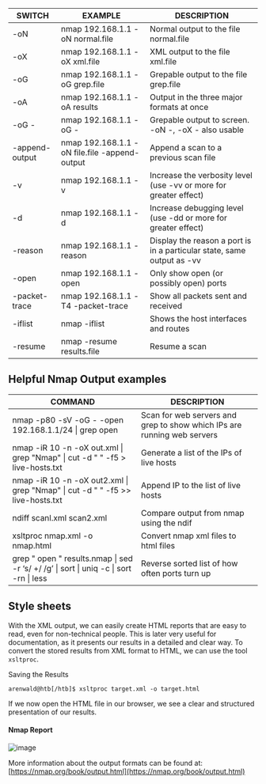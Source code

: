 | **SWITCH**     | ****EXAMPLE****                               | ********DESCRIPTION********                                            |
| -------------- | --------------------------------------------- | ---------------------------------------------------------------------- |
| -oN            | nmap 192.168.1.1 -oN normal.file              | Normal output to the file normal.file                                  |
| -oX            | nmap 192.168.1.1 -oX xml.file                 | XML output to the file xml.file                                        |
| -oG            | nmap 192.168.1.1 -oG grep.file                | Grepable output to the file grep.file                                  |
| -oA            | nmap 192.168.1.1 -oA results                  | Output in the three major formats at once                              |
| -oG -          | nmap 192.168.1.1 -oG -                        | Grepable output to screen. -oN -, -oX - also usable                    |
| -append-output | nmap 192.168.1.1 -oN file.file -append-output | Append a scan to a previous scan file                                  |
| -v             | nmap 192.168.1.1 -v                           | Increase the verbosity level (use -vv or more for greater effect)      |
| -d             | nmap 192.168.1.1 -d                           | Increase debugging level (use -dd or more for greater effect)          |
| -reason        | nmap 192.168.1.1 -reason                      | Display the reason a port is in a particular state, same output as -vv |
| -open          | nmap 192.168.1.1 -open                        | Only show open (or possibly open) ports                                |
| -packet-trace  | nmap 192.168.1.1 -T4 -packet-trace            | Show all packets sent and received                                     |
| -iflist        | nmap -iflist                                  | Shows the host interfaces and routes                                   |
| -resume        | nmap -resume results.file                     | Resume a scan                                                          |
## **Helpful Nmap Output examples**

|******COMMAND******|********DESCRIPTION********|
|---|---|
|nmap -p80 -sV -oG - -open 192.168.1.1/24 \| grep open|Scan for web servers and grep to show which IPs are running web servers|
|nmap -iR 10 -n -oX out.xml \| grep "Nmap" \| cut -d " " -f5 > live-hosts.txt|Generate a list of the IPs of live hosts|
|nmap -iR 10 -n -oX out2.xml \| grep "Nmap" \| cut -d " " -f5 >> live-hosts.txt|Append IP to the list of live hosts|
|ndiff scanl.xml scan2.xml|Compare output from nmap using the ndif|
|xsltproc nmap.xml -o nmap.html|Convert nmap xml files to html files|
|grep " open " results.nmap \| sed -r ‘s/ +/ /g’ \| sort \| uniq -c \| sort -rn \| less|Reverse sorted list of how often ports turn up|
## Style sheets

With the XML output, we can easily create HTML reports that are easy to read, even for non-technical people. This is later very useful for documentation, as it presents our results in a detailed and clear way. To convert the stored results from XML format to HTML, we can use the tool `xsltproc`.

Saving the Results

```shell-session
arenwald@htb[/htb]$ xsltproc target.xml -o target.html
```

If we now open the HTML file in our browser, we see a clear and structured presentation of our results.

#### Nmap Report

![image](https://academy.hackthebox.com/storage/modules/19/nmap-report.png)

More information about the output formats can be found at: [https://nmap.org/book/output.html](https://nmap.org/book/output.html)